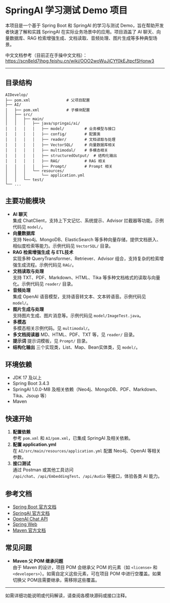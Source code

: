 # SpringAI 学习测试 Demo 项目

本项目是一个基于 Spring Boot 和 SpringAI 的学习与测试 Demo，旨在帮助开发者快速了解和实践 SpringAI 在实际业务场景中的应用。项目涵盖了 AI 聊天、向量数据库、RAG 检索增强生成、文档读取、音频处理、图片生成等多种典型场景。

中文文档参考（目前正在手操中文文档）：https://scn8eld7jhpg.feishu.cn/wiki/OOO2woWuJiCYf0kEJtpcfSHonw3

---

## 目录结构

```
AIDevelop/
├── pom.xml                # 父项目配置
├── AI/
│   ├── pom.xml            # 子模块配置
│   ├── src/
│   │   ├── main/
│   │   │   ├── java/springai/ai/
│   │   │   │   ├── model/         # 业务模型与接口
│   │   │   │   ├── config/        # 配置类
│   │   │   │   ├── reader/        # 文档读取与处理
│   │   │   │   ├── VectorSQL/     # 向量数据库相关
│   │   │   │   ├── multimodal/    # 多模态相关
│   │   │   │   ├── structuredOutput/  # 结构化输出
│   │   │   │   ├── RAG/           # RAG 相关
│   │   │   │   ├── Prompt/        # Prompt 相关
│   │   │   └── resources/
│   │   │       └── application.yml
│   │   └── test/
└── ...
```

## 主要功能模块

- **AI 聊天**  
  集成 ChatClient，支持上下文记忆、系统提示、Advisor 拦截器等功能。示例代码见 `model/`。
- **向量数据库**  
  支持 Neo4j、MongoDB、ElasticSearch 等多种向量存储，提供文档嵌入、相似度检索等能力。示例代码见 `VectorSQL/` 目录。
- **RAG 检索增强生成 与 ETL技术**  
  实现多种 QueryTransformer、Retriever、Advisor 组合，支持复杂的检索增强生成流程。示例代码见 `RAG/`。
- **文档读取与处理**  
  支持 TXT、PDF、Markdown、HTML、Tika 等多种文档格式的读取与向量化。示例代码见 `reader/` 目录。
- **音频处理**  
  集成 OpenAI 语音模型，支持语音转文本、文本转语音。示例代码见 `model/`。
- **图片生成与处理**  
  支持图片生成、图片消息等。示例代码见 `model/ImageTest.java`。
- **多模态**  
    多模态相关示例代码。见 `multimodal/`。
- **多文档阅读器**
    MD、HTML、PDF、TXT 等，见 `reader/` 目录。
- **提示词**
    提示词模板，见 `Prompt/` 目录。
- **结构化输出**
    三个实现类，List、Map、Bean实体类，见 `model/`。

## 环境依赖

- JDK 17 及以上
- Spring Boot 3.4.3
- SpringAI 1.0.0-M8 及相关依赖（Neo4j、MongoDB、PDF、Markdown、Tika、Jsoup 等）
- Maven

## 快速开始

1. **配置依赖**  
   参考 `pom.xml` 和 `AI/pom.xml`，已集成 SpringAI 及相关依赖。
2. **配置 application.yml**  
   在 `AI/src/main/resources/application.yml` 配置 Neo4j、OpenAI 等相关参数。
3. **接口测试**  
   通过 Postman 或其他工具访问 `/api/chat`、`/api/EmbeddingTest`、`/api/Audio` 等接口，体验各类 AI 能力。

## 参考文档

- [Spring Boot 官方文档](https://spring.io/projects/spring-boot)
- [SpringAI 官方文档](https://docs.spring.io/spring-ai/reference/)
- [OpenAI Chat API](https://docs.spring.io/spring-ai/reference/api/chat/openai-chat.html)
- [Spring Web](https://docs.spring.io/spring-boot/3.4.3/reference/web/servlet.html)
- [Maven 官方文档](https://maven.apache.org/guides/index.html)

## 常见问题

- **Maven 父 POM 继承问题**  
  由于 Maven 的设计，项目 POM 会继承父 POM 的元素（如 `<license>` 和 `<developers>`）。如需自定义这些元素，可在项目 POM 中进行空覆盖。如果切换父 POM且需要继承，需移除这些覆盖。

---

如需详细功能说明或代码解读，请查阅各模块源码或接口注释。
